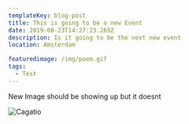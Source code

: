 ```yaml
---
templateKey: blog-post
title: This is going to be a new Event
date: 2019-08-23T14:27:23.269Z
description: Is it going to be the next new event
location: Amsterdam

featuredimage: /img/poem.gif
tags:
  - Test
---
```

New Image should be showing up but it doesnt 

![Cagatio](/img/cagatio.jpg "Here's a cagatio")
